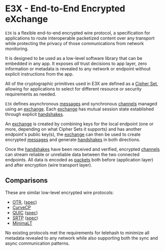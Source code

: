 # E3X - End-to-End Encrypted eXchange

`E3X` is a flexible end-to-end encrypted wire protocol, a specification for applications to route interoperable packetized content over any transport while protecting the privacy of those communications from network monitoring.

It is designed to be used as a low-level software library that can be embedded in any app.  It exposes *all* trust decisions to app layer, zero information or metadata is revealed to any network or endpoint without explicit instructions from the app.

All of the cryptographic primitives used in E3X are defined as a [Cipher Set](cs/), allowing for applications to select for different resource or security requirements as needed.

`E3X` defines asynchronous [messages][] and synchronous [channels][] managed using an [exchange][]. Each [exchange][] has mutual session state established through explicit [handshakes][].

An [exchange][] is created by combining keys for the local endpoint (one or more, depending on what Cipher Sets it supports) and has another endpoint's public key(s), the [exchange][] can then be used to create encrypted [messages][] and generate [handshakes][] in both directions.

Once the [handshakes][] have been received and verified, encrypted [channels][] can stream reliable or unreliable data between the two connected endpoints.  All data is encoded as [packets](../lob.md) both before (application layer) and after encryption (wire transport layer).

## Comparisons

These are similar low-level encrypted wire protocols:

* [OTR](http://en.wikipedia.org/wiki/Off-the-Record_Messaging), ([spec](https://otr.cypherpunks.ca/Protocol-v3-4.0.0.html))
* [CurveCP](http://curvecp.org)
* [QUIC](http://en.wikipedia.org/wiki/QUIC) ([spec](https://docs.google.com/document/d/1g5nIXAIkN_Y-7XJW5K45IblHd_L2f5LTaDUDwvZ5L6g/edit))
* [SRTP](http://en.wikipedia.org/wiki/Secure_Real-time_Transport_Protocol) ([spec](http://tools.ietf.org/html/rfc3711))
* [MinimaLT](https://www.ethos-os.org/~solworth/minimalt-20131031.pdf)

No existing protocols met the requirements for telehash to minimize all metadata revealed to any network while also supporting both the sync and async communication patterns.


[messages]: messages.md
[handshakes]: handshake.md
[channels]: channels.md
[exchange]: exchange.md

